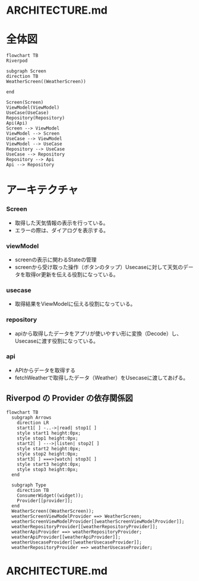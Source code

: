 # ARCHITECTURE.md

# 全体図

```mermaid
flowchart TB
Riverpod

subgraph Screen
direction TB
WeatherScreen((WeatherScreen))

end

Screen(Screen)
ViewModel(ViewModel)
UseCase(UseCase)
Repository(Repository)
Api(Api)
Screen --> ViewModel
ViewModel --> Screen
UseCase --> ViewModel
ViewModel --> UseCase
Repository --> UseCase
UseCase --> Repository
Repository --> Api
Api --> Repository
```

# アーキテクチャ

### Screen
- 取得した天気情報の表示を行っている。
- エラーの際は、ダイアログを表示する。

### viewModel
- screenの表示に関わるStateの管理
- screenから受け取った操作（ボタンのタップ）Usecaseに対して天気のデータを取得or更新を伝える役割になっている。

### usecase
- 取得結果をViewModelに伝える役割になっている。

### repository
- apiから取得したデータをアプリが使いやすい形に変換（Decode）し、Usecaseに渡す役割になっている。

### api
- APIからデータを取得する
- fetchWeatherで取得したデータ（Weather）をUsecaseに渡してあげる。


##  Riverpod の Provider の依存関係図

```mermaid
flowchart TB
  subgraph Arrows
    direction LR
    start1[ ] -..->|read| stop1[ ]
    style start1 height:0px;
    style stop1 height:0px;
    start2[ ] --->|listen| stop2[ ]
    style start2 height:0px;
    style stop2 height:0px; 
    start3[ ] ===>|watch| stop3[ ]
    style start3 height:0px;
    style stop3 height:0px; 
  end

  subgraph Type
    direction TB
    ConsumerWidget((widget));
    Provider[[provider]];
  end
  WeatherScreen((WeatherScreen));
  weatherScreenViewModelProvider ==> WeatherScreen;
  weatherScreenViewModelProvider[[weatherScreenViewModelProvider]];
  weatherRepositoryProvider[[weatherRepositoryProvider]];
  weatherApiProvider ==> weatherRepositoryProvider;
  weatherApiProvider[[weatherApiProvider]];
  weatherUsecaseProvider[[weatherUsecaseProvider]];
  weatherRepositoryProvider ==> weatherUsecaseProvider;
```

# ARCHITECTURE.md